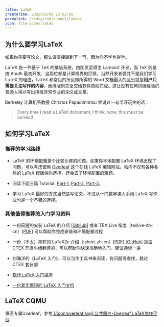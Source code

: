 ```yaml
---
title: LaTeX
createTime: 2025/03/03 23:02:01
permalink: /csdiy/tools-must/latex/
icon: file-icons:latex
---
```


## 为什么要学习LaTeX
如果你需要写论文，那么请直接跳到下一节，因为你不学也得学。

LaTeX 是一种基于 TeX 的排版系统，由图灵奖得主 Lamport 开发，而 TeX 则是由 Knuth 最初开发，这两位都是计算机界的巨擘。当然开发者强并不是我们学习 LaTeX 的理由，LaTeX 和常见的所见即所得的 Word 文档最大的区别就是**用户只需要关注写作的内容**，而排版则完全交给软件自动完成。这让没有任何排版经验的普通人得以写出排版非常专业的论文或文章。

Berkeley 计算机系教授 Christos Papadimitriou 曾说过一句半开玩笑的话：

> Every time I read a LaTeX document, I think, wow, this must be correct!

## 如何学习LaTeX
### 推荐的学习路线

[//]: # (TODO: zsl待测试)

- LaTeX 的环境配置是个比较头疼的问题。如果你本地配置 LaTeX 环境出现了问题，可以考虑使用 [Overleaf](https://www.overleaf.com/) 这个在线 LaTeX 编辑网站。站内不仅有各种各样的 LaTeX 模版供你选择，还免去了环境配置的难题。

- 阅读下面三篇 Tutorial: [Part-1](https://www.overleaf.com/learn/latex/Free_online_introduction_to_LaTeX_(part_1)), [Part-2](https://www.overleaf.com/learn/latex/Free_online_introduction_to_LaTeX_(part_2)), [Part-3](https://www.overleaf.com/learn/latex/Free_online_introduction_to_LaTeX_(part_3))。

- 学习 LaTeX 最好的方式当然是写论文，不过从一门数学课入手用 LaTeX 写作业也是一个不错的选择。

### 其他值得推荐的入门学习资料
- 一份简短的安装 LaTeX 的介绍 [[GitHub]](https://github.com/OsbertWang/install-latex-guide-zh-cn) 或者 TEX Live 指南（texlive-zh-cn）[[PDF]](https://www.tug.org/texlive/doc/texlive-zh-cn/texlive-zh-cn.pdf) 可以帮助你完成安装和环境配置过程

- 一份（不太）简短的 LaTeX2ε 介绍（lshort-zh-cn）[[PDF]](https://mirror-hk.koddos.net/CTAN/info/lshort/chinese/lshort-zh-cn.pdf) [[GitHub]](https://github.com/CTeX-org/lshort-zh-cn) 是由 CTEX 开发小组翻译的，可以帮助你快速准确地入门，建议通读一遍

- 刘海洋的《LaTeX 入门》，可以当作工具书来阅读，有问题再查找，跳过 CTEX 套装部

- [现代 LaTeX 入门讲座](https://github.com/stone-zeng/latex-talk)

- [一份其实很短的 LaTeX 入门文档](https://liam.page/2014/09/08/latex-introduction/)


## LaTeX CQMU

重医专属Overleaf，参考[:[/icon/overleaf.svg]:公共服务-Overleaf LaTeX协作平台](/public-service/overleaf/)